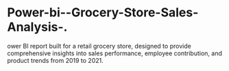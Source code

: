 # Power-bi--Grocery-Store-Sales-Analysis-.
ower BI report built for a retail grocery store, designed to provide comprehensive insights into sales performance, employee contribution, and product trends from 2019 to 2021.
